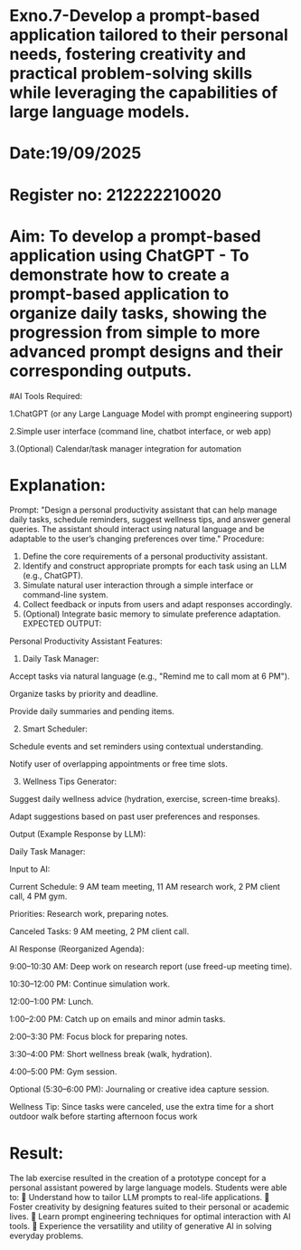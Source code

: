 # Exno.7-Develop a prompt-based application tailored to their personal needs, fostering creativity and practical problem-solving skills while leveraging the capabilities of large language models.

# Date:19/09/2025
# Register no: 212222210020
# Aim: To develop a prompt-based application using ChatGPT - To demonstrate how to create a prompt-based application to organize daily tasks, showing the progression from simple to more advanced prompt designs and their corresponding outputs.

#AI Tools Required: 

 1.ChatGPT (or any Large Language Model with prompt engineering support)

 2.Simple user interface (command line, chatbot interface, or web app)

 3.(Optional) Calendar/task manager integration for automation


# Explanation: 
Prompt:
"Design a personal productivity assistant that can help manage daily tasks, schedule reminders, suggest wellness tips, and answer general queries. The assistant should interact using natural language and be adaptable to the user’s changing preferences over time."
Procedure:
1. Define the core requirements of a personal productivity assistant.
2. Identify and construct appropriate prompts for each task using an LLM (e.g., ChatGPT).
3. Simulate natural user interaction through a simple interface or command-line system.
4. Collect feedback or inputs from users and adapt responses accordingly.
5. (Optional) Integrate basic memory to simulate preference adaptation.
EXPECTED OUTPUT:

Personal Productivity Assistant Features:

1. Daily Task Manager:

Accept tasks via natural language (e.g., "Remind me to call mom at 6 PM").

Organize tasks by priority and deadline.

Provide daily summaries and pending items.

2. Smart Scheduler:

Schedule events and set reminders using contextual understanding.

Notify user of overlapping appointments or free time slots.

3. Wellness Tips Generator:

Suggest daily wellness advice (hydration, exercise, screen-time breaks).

Adapt suggestions based on past user preferences and responses.

Output (Example Response by LLM):

Daily Task Manager:

Input to AI:

Current Schedule: 9 AM team meeting, 11 AM research work, 2 PM client call, 4 PM gym.

Priorities: Research work, preparing notes.

Canceled Tasks: 9 AM meeting, 2 PM client call.

AI Response (Reorganized Agenda):

9:00–10:30 AM: Deep work on research report (use freed-up meeting time).

10:30–12:00 PM: Continue simulation work.

12:00–1:00 PM: Lunch.

1:00–2:00 PM: Catch up on emails and minor admin tasks.

2:00–3:30 PM: Focus block for preparing notes.

3:30–4:00 PM: Short wellness break (walk, hydration).

4:00–5:00 PM: Gym session.

Optional (5:30–6:00 PM): Journaling or creative idea capture session.

Wellness Tip: Since tasks were canceled, use the extra time for a short outdoor walk before starting afternoon focus work



# Result: 
The lab exercise resulted in the creation of a prototype concept for a personal assistant powered by large language models. Students were able to:
 Understand how to tailor LLM prompts to real-life applications.
 Foster creativity by designing features suited to their personal or academic lives.
 Learn prompt engineering techniques for optimal interaction with AI tools.
 Experience the versatility and utility of generative AI in solving everyday problems.
